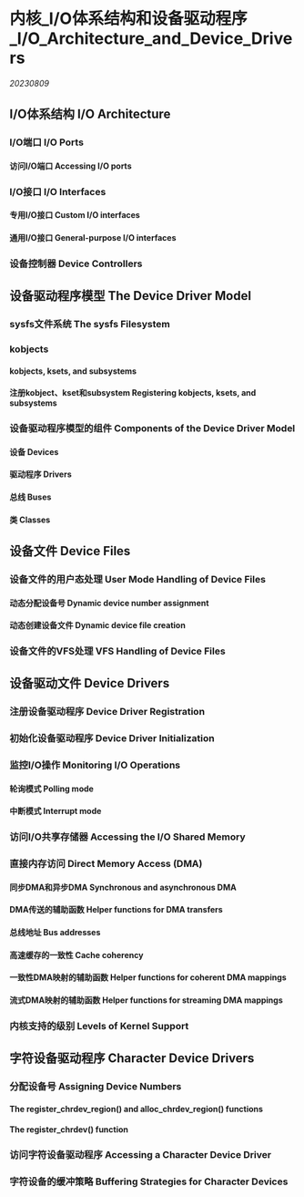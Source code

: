 ﻿# 内核_I/O体系结构和设备驱动程序_I/O_Architecture_and_Device_Drivers  

*20230809*  

## I/O体系结构 I/O Architecture

### I/O端口 I/O Ports

#### 访问I/O端口 Accessing I/O ports

### I/O接口 I/O Interfaces

#### 专用I/O接口 Custom I/O interfaces

#### 通用I/O接口 General-purpose I/O interfaces

### 设备控制器 Device Controllers

## 设备驱动程序模型 The Device Driver Model

### sysfs文件系统 The sysfs Filesystem

### kobjects

#### kobjects, ksets, and subsystems

#### 注册kobject、kset和subsystem Registering kobjects, ksets, and subsystems

### 设备驱动程序模型的组件 Components of the Device Driver Model

#### 设备 Devices

#### 驱动程序 Drivers

#### 总线 Buses

#### 类 Classes

## 设备文件 Device Files

### 设备文件的用户态处理 User Mode Handling of Device Files

#### 动态分配设备号 Dynamic device number assignment

#### 动态创建设备文件 Dynamic device file creation

### 设备文件的VFS处理 VFS Handling of Device Files

## 设备驱动文件 Device Drivers

### 注册设备驱动程序 Device Driver Registration

### 初始化设备驱动程序 Device Driver Initialization

### 监控I/O操作 Monitoring I/O Operations

#### 轮询模式 Polling mode

#### 中断模式 Interrupt mode

### 访问I/O共享存储器 Accessing the I/O Shared Memory

### 直接内存访问 Direct Memory Access (DMA)

#### 同步DMA和异步DMA Synchronous and asynchronous DMA

#### DMA传送的辅助函数 Helper functions for DMA transfers

#### 总线地址 Bus addresses

#### 高速缓存的一致性 Cache coherency

#### 一致性DMA映射的辅助函数 Helper functions for coherent DMA mappings

#### 流式DMA映射的辅助函数 Helper functions for streaming DMA mappings

### 内核支持的级别 Levels of Kernel Support

## 字符设备驱动程序 Character Device Drivers

### 分配设备号 Assigning Device Numbers

#### The register_chrdev_region() and alloc_chrdev_region() functions

#### The register_chrdev() function

### 访问字符设备驱动程序 Accessing a Character Device Driver

### 字符设备的缓冲策略 Buffering Strategies for Character Devices